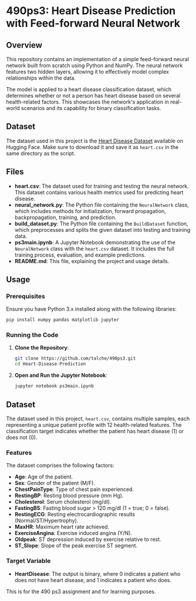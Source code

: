 # 490ps3: Heart Disease Prediction with Feed-forward Neural Network

## Overview

This repository contains an implementation of a simple feed-forward neural network built from scratch using Python and NumPy. The neural network features two hidden layers, allowing it to effectively model complex relationships within the data. 

The model is applied to a heart disease classification dataset, which determines whether or not a person has heart disease based on several health-related factors. This showcases the network's application in real-world scenarios and its capability for binary classification tasks.


## Dataset

The dataset used in this project is the [Heart Disease Dataset](https://huggingface.co/datasets/muhrafli/heart-diseases) available on Hugging Face. Make sure to download it and save it as `heart.csv` in the same directory as the script.

## Files

- **heart.csv**: The dataset used for training and testing the neural network. This dataset contains various health metrics used for predicting heart disease.
- **neural_network.py**: The Python file containing the `NeuralNetwork` class, which includes methods for initialization, forward propagation, backpropagation, training, and prediction.
- **build_dataset.py**: The Python file containing the `BuildDataset` function, which preprocesses and splits the given dataset into testing and training data.
- **ps3main.ipynb**: A Jupyter Notebook demonstrating the use of the `NeuralNetwork` class with the `heart.csv` dataset. It includes the full training process, evaluation, and example predictions.
- **README.md**: This file, explaining the project and usage details.

## Usage

### Prerequisites

Ensure you have Python 3.x installed along with the following libraries:

```bash
pip install numpy pandas matplotlib jupyter
```

### Running the Code

1. **Clone the Repository**:
   ```bash
   git clone https://github.com/talche/490ps3.git
   cd Heart-Disease-Prediction
   ```

2. **Open and Run the Jupyter Notebook**:
   ```bash
   jupyter notebook ps3main.ipynb
   ```

## Dataset

The dataset used in this project, `heart.csv`, contains multiple samples, each representing a unique patient profile with 12 health-related features. The classification target indicates whether the patient has heart disease (1) or does not (0).

### Features

The dataset comprises the following factors:

- **Age**: Age of the patient.
- **Sex**: Gender of the patient (M/F).
- **ChestPainType**: Type of chest pain experienced.
- **RestingBP**: Resting blood pressure (mm Hg).
- **Cholesterol**: Serum cholesterol (mg/dl).
- **FastingBS**: Fasting blood sugar > 120 mg/dl (1 = true; 0 = false).
- **RestingECG**: Resting electrocardiographic results (Normal/ST/Hypertrophy).
- **MaxHR**: Maximum heart rate achieved.
- **ExerciseAngina**: Exercise induced angina (Y/N).
- **Oldpeak**: ST depression induced by exercise relative to rest.
- **ST_Slope**: Slope of the peak exercise ST segment.

### Target Variable

- **HeartDisease**: The output is binary, where 0 indicates a patient who does not have heart disease, and 1 indicates a patient who does.


This is for the 490 ps3 assignment and for learning purposes.
